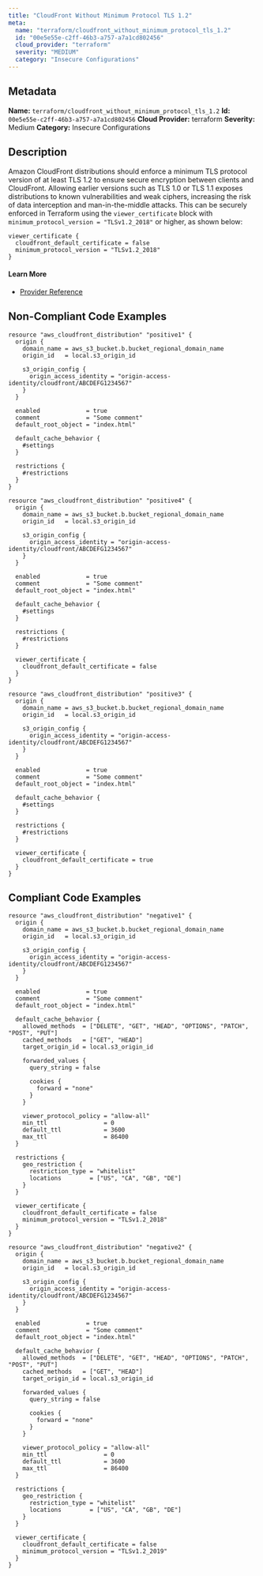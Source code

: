 ```yaml
---
title: "CloudFront Without Minimum Protocol TLS 1.2"
meta:
  name: "terraform/cloudfront_without_minimum_protocol_tls_1.2"
  id: "00e5e55e-c2ff-46b3-a757-a7a1cd802456"
  cloud_provider: "terraform"
  severity: "MEDIUM"
  category: "Insecure Configurations"
---
```

## Metadata
**Name:** `terraform/cloudfront_without_minimum_protocol_tls_1.2`
**Id:** `00e5e55e-c2ff-46b3-a757-a7a1cd802456`
**Cloud Provider:** terraform
**Severity:** Medium
**Category:** Insecure Configurations
## Description
Amazon CloudFront distributions should enforce a minimum TLS protocol version of at least TLS 1.2 to ensure secure encryption between clients and CloudFront. Allowing earlier versions such as TLS 1.0 or TLS 1.1 exposes distributions to known vulnerabilities and weak ciphers, increasing the risk of data interception and man-in-the-middle attacks. This can be securely enforced in Terraform using the `viewer_certificate` block with `minimum_protocol_version = "TLSv1.2_2018"` or higher, as shown below:

```
viewer_certificate {
  cloudfront_default_certificate = false
  minimum_protocol_version = "TLSv1.2_2018"
}
```

#### Learn More

 - [Provider Reference](https://registry.terraform.io/providers/hashicorp/aws/latest/docs/resources/cloudfront_distribution)

## Non-Compliant Code Examples
```aws
resource "aws_cloudfront_distribution" "positive1" {
  origin {
    domain_name = aws_s3_bucket.b.bucket_regional_domain_name
    origin_id   = local.s3_origin_id

    s3_origin_config {
      origin_access_identity = "origin-access-identity/cloudfront/ABCDEFG1234567"
    }
  }

  enabled             = true
  comment             = "Some comment"
  default_root_object = "index.html"

  default_cache_behavior {
    #settings
  }

  restrictions {
    #restrictions
  }
}

```

```aws
resource "aws_cloudfront_distribution" "positive4" {
  origin {
    domain_name = aws_s3_bucket.b.bucket_regional_domain_name
    origin_id   = local.s3_origin_id

    s3_origin_config {
      origin_access_identity = "origin-access-identity/cloudfront/ABCDEFG1234567"
    }
  }

  enabled             = true
  comment             = "Some comment"
  default_root_object = "index.html"

  default_cache_behavior {
    #settings
  }

  restrictions {
    #restrictions
  }

  viewer_certificate {
    cloudfront_default_certificate = false
  }
}

```

```aws
resource "aws_cloudfront_distribution" "positive3" {
  origin {
    domain_name = aws_s3_bucket.b.bucket_regional_domain_name
    origin_id   = local.s3_origin_id

    s3_origin_config {
      origin_access_identity = "origin-access-identity/cloudfront/ABCDEFG1234567"
    }
  }

  enabled             = true
  comment             = "Some comment"
  default_root_object = "index.html"

  default_cache_behavior {
    #settings
  }

  restrictions {
    #restrictions
  }

  viewer_certificate {
    cloudfront_default_certificate = true
  }
}

```

## Compliant Code Examples
```aws
resource "aws_cloudfront_distribution" "negative1" {
  origin {
    domain_name = aws_s3_bucket.b.bucket_regional_domain_name
    origin_id   = local.s3_origin_id

    s3_origin_config {
      origin_access_identity = "origin-access-identity/cloudfront/ABCDEFG1234567"
    }
  }

  enabled             = true
  comment             = "Some comment"
  default_root_object = "index.html"

  default_cache_behavior {
    allowed_methods  = ["DELETE", "GET", "HEAD", "OPTIONS", "PATCH", "POST", "PUT"]
    cached_methods   = ["GET", "HEAD"]
    target_origin_id = local.s3_origin_id

    forwarded_values {
      query_string = false

      cookies {
        forward = "none"
      }
    }

    viewer_protocol_policy = "allow-all"
    min_ttl                = 0
    default_ttl            = 3600
    max_ttl                = 86400
  }

  restrictions {
    geo_restriction {
      restriction_type = "whitelist"
      locations        = ["US", "CA", "GB", "DE"]
    }
  }

  viewer_certificate {
    cloudfront_default_certificate = false
    minimum_protocol_version = "TLSv1.2_2018"
  }
}

resource "aws_cloudfront_distribution" "negative2" {
  origin {
    domain_name = aws_s3_bucket.b.bucket_regional_domain_name
    origin_id   = local.s3_origin_id

    s3_origin_config {
      origin_access_identity = "origin-access-identity/cloudfront/ABCDEFG1234567"
    }
  }

  enabled             = true
  comment             = "Some comment"
  default_root_object = "index.html"

  default_cache_behavior {
    allowed_methods  = ["DELETE", "GET", "HEAD", "OPTIONS", "PATCH", "POST", "PUT"]
    cached_methods   = ["GET", "HEAD"]
    target_origin_id = local.s3_origin_id

    forwarded_values {
      query_string = false

      cookies {
        forward = "none"
      }
    }

    viewer_protocol_policy = "allow-all"
    min_ttl                = 0
    default_ttl            = 3600
    max_ttl                = 86400
  }

  restrictions {
    geo_restriction {
      restriction_type = "whitelist"
      locations        = ["US", "CA", "GB", "DE"]
    }
  }

  viewer_certificate {
    cloudfront_default_certificate = false
    minimum_protocol_version = "TLSv1.2_2019"
  }
}

```